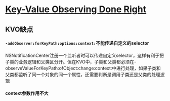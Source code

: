 # [Key-Value Observing Done Right](https://www.mikeash.com/pyblog/key-value-observing-done-right.html)

## KVO缺点

#### `-addObserver:forKeyPath:options:context:`不能传递自定义的selector

NSNotificationCenter注册一个监听者时可以传递自定义selector，这样有利于把子类的业务逻辑和父类区分开。但在KVO中，子类和父类都必须在-observeValueForKeyPath:ofObject:change:context:中进行处理，如果子类和父类都监听了同一个对象的同一个属性，还需要判断是调用子类还是父类的处理逻辑

#### context参数作用不大





